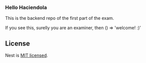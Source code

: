 ### Hello Haciendola
This is the backend repo of the first part of the exam.

If you see this, surelly you are an examiner, then  () => 'welcome! :)'

## License

Nest is [MIT licensed](LICENSE).
